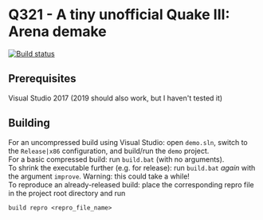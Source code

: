 # Q321 - A tiny unofficial Quake III: Arena demake
[![Build status](https://ci.appveyor.com/api/projects/status/m9bhlscm8gqiev4e?svg=true)](https://ci.appveyor.com/project/andrei-drexler/q321)

## Prerequisites
Visual Studio 2017 (2019 should also work, but I haven't tested it)

## Building
For an uncompressed build using Visual Studio: open `demo.sln`, switch to the `Release|x86` configuration, and build/run the `demo` project.\
For a basic compressed build: run `build.bat` (with no arguments).\
To shrink the executable further (e.g. for release): run `build.bat` *again* with the argument `improve`. Warning: this could take a while!\
To reproduce an already-released build: place the corresponding repro file in the project root directory and run
```
build repro <repro_file_name>
```
